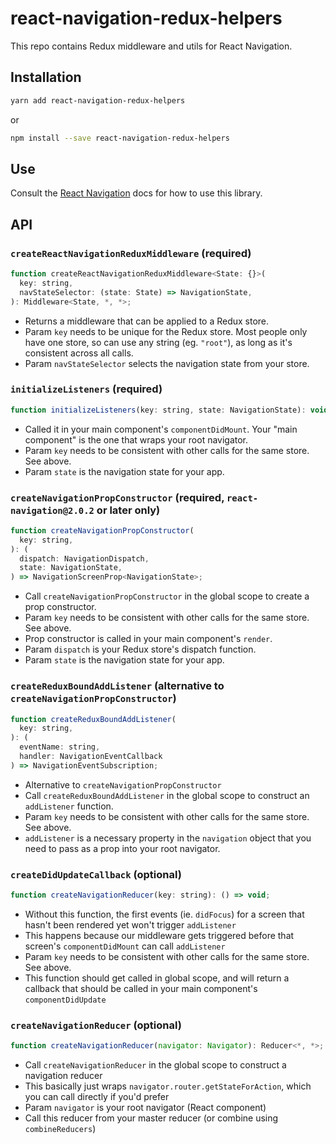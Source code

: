 # react-navigation-redux-helpers

This repo contains Redux middleware and utils for React Navigation.

## Installation

  ```bash
  yarn add react-navigation-redux-helpers
  ```

  or

  ```bash
  npm install --save react-navigation-redux-helpers
  ```

## Use

Consult the [React Navigation](https://reactnavigation.org/docs/redux-integration.html) docs for how to use this library.

## API

### `createReactNavigationReduxMiddleware` (required)

```js
function createReactNavigationReduxMiddleware<State: {}>(
  key: string,
  navStateSelector: (state: State) => NavigationState,
): Middleware<State, *, *>;
```

* Returns a middleware that can be applied to a Redux store.
* Param `key` needs to be unique for the Redux store. Most people only have one store, so can use any string (eg. `"root"`), as long as it's consistent across all calls.
* Param `navStateSelector` selects the navigation state from your store.

### `initializeListeners` (required)

```js
function initializeListeners(key: string, state: NavigationState): void;
```

* Called it in your main component's `componentDidMount`. Your "main component" is the one that wraps your root navigator.
* Param `key` needs to be consistent with other calls for the same store. See above.
* Param `state` is the navigation state for your app.

### `createNavigationPropConstructor` (required, `react-navigation@2.0.2` or later only)

```js
function createNavigationPropConstructor(
  key: string,
): (
  dispatch: NavigationDispatch,
  state: NavigationState,
) => NavigationScreenProp<NavigationState>;
```

* Call `createNavigationPropConstructor` in the global scope to create a prop constructor.
* Param `key` needs to be consistent with other calls for the same store. See above.
* Prop constructor is called in your main component's `render`.
* Param `dispatch` is your Redux store's dispatch function.
* Param `state` is the navigation state for your app.

### `createReduxBoundAddListener` (alternative to `createNavigationPropConstructor`)

```js
function createReduxBoundAddListener(
  key: string,
): (
  eventName: string,
  handler: NavigationEventCallback
) => NavigationEventSubscription;
```

* Alternative to `createNavigationPropConstructor`
* Call `createReduxBoundAddListener` in the global scope to construct an `addListener` function.
* Param `key` needs to be consistent with other calls for the same store. See above.
* `addListener` is a necessary property in the `navigation` object that you need to pass as a prop into your root navigator.

### `createDidUpdateCallback` (optional)

```js
function createNavigationReducer(key: string): () => void;
```

* Without this function, the first events (ie. `didFocus`) for a screen that hasn't been rendered yet won't trigger `addListener`
* This happens because our middleware gets triggered before that screen's `componentDidMount` can call `addListener`
* Param `key` needs to be consistent with other calls for the same store. See above.
* This function should get called in global scope, and will return a callback that should be called in your main component's `componentDidUpdate`

### `createNavigationReducer` (optional)

```js
function createNavigationReducer(navigator: Navigator): Reducer<*, *>;
```

* Call `createNavigationReducer` in the global scope to construct a navigation reducer
* This basically just wraps `navigator.router.getStateForAction`, which you can call directly if you'd prefer
* Param `navigator` is your root navigator (React component)
* Call this reducer from your master reducer (or combine using `combineReducers`)
